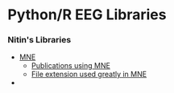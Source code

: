 # Python/R EEG Libraries

### Nitin's Libraries

 - [MNE](http://martinos.org/mne/stable/index.html)
    - [Publications using MNE](http://martinos.org/mne/stable/cited.html)
    - [File extension used greatly in MNE](http://fileinfo.com/extension/fif)
 - 